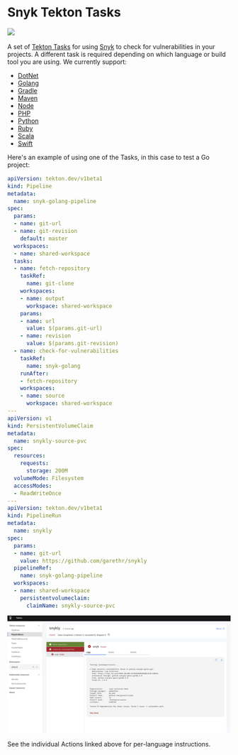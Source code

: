 # Snyk Tekton Tasks

![](https://github.com/garethr/snyk-tekton/workflows/Generate%20Snyk%20Tekton%20Tasks/badge.svg)

A set of [Tekton Tasks](https://tekton.dev/) for using [Snyk](https://snyk.io) to check for
vulnerabilities in your projects. A different task is required depending on which language or build tool
you are using. We currently support:

* [DotNet](dotnet)
* [Golang](golang)
* [Gradle](gradle)
* [Maven](maven)
* [Node](node)
* [PHP](php)
* [Python](python)
* [Ruby](ruby)
* [Scala](scala)
* [Swift](swift)

Here's an example of using one of the Tasks, in this case to test a Go project:

```yaml
apiVersion: tekton.dev/v1beta1
kind: Pipeline
metadata:
  name: snyk-golang-pipeline
spec:
  params:
  - name: git-url
  - name: git-revision
    default: master
  workspaces:
  - name: shared-workspace
  tasks:
  - name: fetch-repository
    taskRef:
      name: git-clone
    workspaces:
    - name: output
      workspace: shared-workspace
    params:
    - name: url
      value: $(params.git-url)
    - name: revision
      value: $(params.git-revision)
  - name: check-for-vulnerabilities
    taskRef:
      name: snyk-golang
    runAfter:
    - fetch-repository
    workspaces:
    - name: source
      workspace: shared-workspace
---
apiVersion: v1
kind: PersistentVolumeClaim
metadata:
  name: snykly-source-pvc
spec:
  resources:
    requests:
      storage: 200M
  volumeMode: Filesystem
  accessModes:
  - ReadWriteOnce
---
apiVersion: tekton.dev/v1beta1
kind: PipelineRun
metadata:
  name: snykly
spec:
  params:
  - name: git-url
    value: https://github.com/garethr/snykly
  pipelineRef:
    name: snyk-golang-pipeline
  workspaces:
  - name: shared-workspace
    persistentvolumeclaim:
      claimName: snykly-source-pvc
```

![Snykly in Tekton](assets/snyk-tekton.png)

See the individual Actions linked above for per-language instructions.
